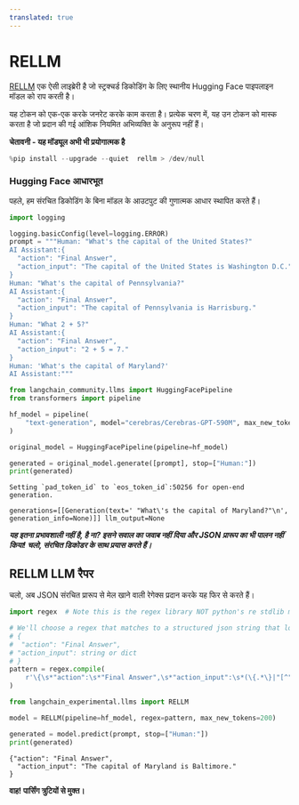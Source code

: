```yaml
---
translated: true
---
```


# RELLM

[RELLM](https://github.com/r2d4/rellm) एक ऐसी लाइब्रेरी है जो स्ट्रक्चर्ड डिकोडिंग के लिए स्थानीय Hugging Face पाइपलाइन मॉडल को राप करती है।

यह टोकन को एक-एक करके जनरेट करके काम करता है। प्रत्येक चरण में, यह उन टोकन को मास्क करता है जो प्रदान की गई आंशिक नियमित अभिव्यक्ति के अनुरूप नहीं हैं।

**चेतावनी - यह मॉड्यूल अभी भी प्रयोगात्मक है**

```python
%pip install --upgrade --quiet  rellm > /dev/null
```

### Hugging Face आधारभूत

पहले, हम संरचित डिकोडिंग के बिना मॉडल के आउटपुट की गुणात्मक आधार स्थापित करते हैं।

```python
import logging

logging.basicConfig(level=logging.ERROR)
prompt = """Human: "What's the capital of the United States?"
AI Assistant:{
  "action": "Final Answer",
  "action_input": "The capital of the United States is Washington D.C."
}
Human: "What's the capital of Pennsylvania?"
AI Assistant:{
  "action": "Final Answer",
  "action_input": "The capital of Pennsylvania is Harrisburg."
}
Human: "What 2 + 5?"
AI Assistant:{
  "action": "Final Answer",
  "action_input": "2 + 5 = 7."
}
Human: 'What's the capital of Maryland?'
AI Assistant:"""
```

```python
from langchain_community.llms import HuggingFacePipeline
from transformers import pipeline

hf_model = pipeline(
    "text-generation", model="cerebras/Cerebras-GPT-590M", max_new_tokens=200
)

original_model = HuggingFacePipeline(pipeline=hf_model)

generated = original_model.generate([prompt], stop=["Human:"])
print(generated)
```

```output
Setting `pad_token_id` to `eos_token_id`:50256 for open-end generation.

generations=[[Generation(text=' "What\'s the capital of Maryland?"\n', generation_info=None)]] llm_output=None
```

***यह इतना प्रभावशाली नहीं है, है ना? इसने सवाल का जवाब नहीं दिया और JSON प्रारूप का भी पालन नहीं किया! चलो, संरचित डिकोडर के साथ प्रयास करते हैं।***

## RELLM LLM रैपर

चलो, अब JSON संरचित प्रारूप से मेल खाने वाली रेगेक्स प्रदान करके यह फिर से करते हैं।

```python
import regex  # Note this is the regex library NOT python's re stdlib module

# We'll choose a regex that matches to a structured json string that looks like:
# {
#  "action": "Final Answer",
# "action_input": string or dict
# }
pattern = regex.compile(
    r'\{\s*"action":\s*"Final Answer",\s*"action_input":\s*(\{.*\}|"[^"]*")\s*\}\nHuman:'
)
```

```python
from langchain_experimental.llms import RELLM

model = RELLM(pipeline=hf_model, regex=pattern, max_new_tokens=200)

generated = model.predict(prompt, stop=["Human:"])
print(generated)
```

```output
{"action": "Final Answer",
  "action_input": "The capital of Maryland is Baltimore."
}
```

**वाह! पार्सिंग त्रुटियों से मुक्त।**

